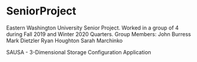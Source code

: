 # SeniorProject
Eastern Washington University Senior Project. 
Worked in a group of 4 during Fall 2019 and Winter 2020 Quarters. 
Group Members:
John Burress
Mark Dietzler
Ryan Houghton
Sarah Marchinko 

SAUSA - 3-Dimensional Storage Configuration Application
